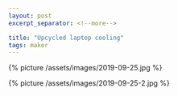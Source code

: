 ```yaml
---
layout: post
excerpt_separator: <!--more-->

title: "Upcycled laptop cooling"
tags: maker
---
```


{% picture /assets/images/2019-09-25.jpg %}

{% picture /assets/images/2019-09-25-2.jpg %}
<!--more-->
